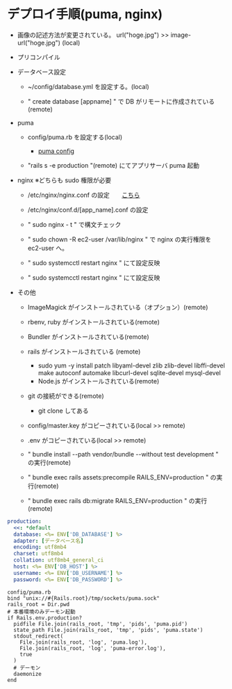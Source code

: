 # デプロイ手順(puma, nginx)
+ 画像の記述方法が変更されている。 url("hoge.jpg") >> image-url("hoge.jpg") (local)

+ プリコンパイル

+ データベース設定
  - ~/config/database.yml を設定する。(local)

  - " create database [appname] " で DB がリモートに作成されている(remote)

+ puma
  - config/puma.rb を設定する(local)

	+ [puma config](https://web-camp.online/lesson/curriculums/246/contents/2234)<br>

  - "rails s -e production "(remote) にてアプリサーバ puma 起動

+ nginx
  ※どちらも sudo 権限が必要
  - /etc/nginx/nginx.conf の設定　　[こちら](https://web-camp.online/lesson/curriculums/246/contents/2237)<br>

  - /etc/nginx/conf.d/[app_name].conf の設定

  - " sudo nginx - t " で構文チェック

  - " sudo chown -R ec2-user /var/lib/nginx " で nginx の実行権限を ec2-user へ。

  - " sudo systemcctl restart nginx " にて設定反映

  - " sudo systemcctl restart nginx " にて設定反映


+ その他

  - ImageMagick がインストールされている（オプション）(remote)

  - rbenv, ruby がインストールされている(remote)

  - Bundler がインストールされている(remote)

  - rails がインストールされている (remote)
    + sudo yum -y install patch libyaml-devel zlib zlib-devel libffi-devel make autoconf automake libcurl-devel sqlite-devel mysql-devel

    - Node.js がインストールされている(remote)

  - git の接続ができる(remote)
    - git clone してある

  - config/master.key がコピーされている(local >> remote)

  - .env がコピーされている(local >> remote)

  - " bundle install --path vendor/bundle --without test development " の実行(remote)

  - " bundle exec rails assets:precompile RAILS_ENV=production " の実行(remote)

  - " bundle exec rails db:migrate RAILS_ENV=production " の実行(remote)


```config/database.yml
production:
  <<: *default
  database: <%= ENV['DB_DATABASE'] %>
  adapter: [データベース名]
  encoding: utf8mb4
  charset: utf8mb4
  collation: utf8mb4_general_ci
  host: <%= ENV['DB_HOST'] %>
  username: <%= ENV['DB_USERNAME'] %>
  password: <%= ENV['DB_PASSWORD'] %>
```


```
config/puma.rb
bind "unix://#{Rails.root}/tmp/sockets/puma.sock"
rails_root = Dir.pwd
# 本番環境のみデーモン起動
if Rails.env.production?
  pidfile File.join(rails_root, 'tmp', 'pids', 'puma.pid')
  state_path File.join(rails_root, 'tmp', 'pids', 'puma.state')
  stdout_redirect(
    File.join(rails_root, 'log', 'puma.log'),
    File.join(rails_root, 'log', 'puma-error.log'),
    true
  )
  # デーモン
  daemonize
end
```

